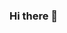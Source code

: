 ### Hi there 👋

<!--
**Gokul2406/Gokul2406** is a ✨ _special_ ✨ repository because its `README.md` (this file) appears on your GitHub profile.

Here are some ideas to get you started:

- 🔭 I’m currently working on RecipieBook
- 🌱 I’m currently learning PERN Stack, Golang
- 👯 I’m looking to collaborate on Golang, React projects and stuff
- 🤔 I’m looking for help with backend general
- 💬 Ask me about any programming topic
- 📫 How to reach me: Email: gokulpbharathan@gmail.com  Instagram: @gokupbkvr
- 😄 Pronouns: He
- ⚡ Fun fact: I am still stucj at school


